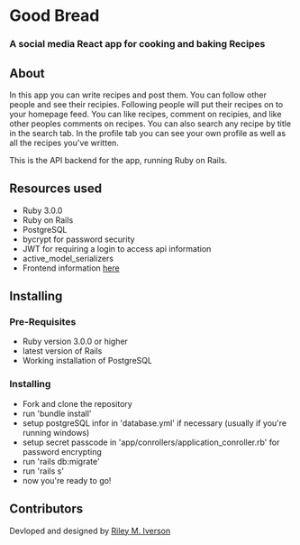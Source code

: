 # Good Bread
### A social media React app for cooking and baking Recipes

## About
In this app you can write recipes and post them. You can follow other people and see their recipies. Following people will put their recipes on to your homepage feed. You can like recipes, comment on recipies, and like other peoples comments on recipes. You can also search any recipe by title in the search tab. In the profile tab you can see your own profile as well as all the recipes you've written.

This is the API backend for the app, running Ruby on Rails.

## Resources used
* Ruby 3.0.0
* Ruby on Rails
* PostgreSQL
* bycrypt for password security
* JWT for requiring a login to access api information
* active_model_serializers
* Frontend information [here](https://github.com/Rmiverson/goodbread-frontend)

## Installing
### Pre-Requisites
* Ruby version 3.0.0 or higher
* latest version of Rails
* Working installation of PostgreSQL

### Installing
* Fork and clone the repository
* run 'bundle install'
* setup postgreSQL infor in 'database.yml' if necessary (usually if you're running windows)
* setup secret passcode in 'app/conrollers/application_conroller.rb' for password encrypting
* run 'rails db:migrate'
* run 'rails s'
* now you're ready to go!

## Contributors
Devloped and designed by [Riley M. Iverson](https://github.com/Rmiverson)